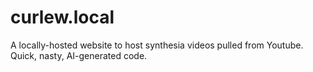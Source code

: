 
# curlew.local

A locally-hosted website to host synthesia videos pulled from Youtube. Quick, nasty, AI-generated code.
